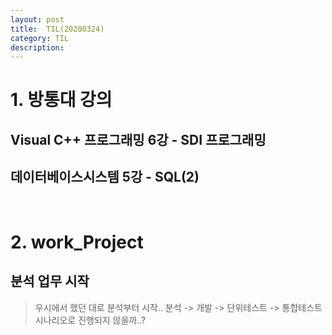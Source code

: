```yaml
---
layout: post
title:  TIL(20200324)
category: TIL 
description: 
---
```


# 1. 방통대 강의
## Visual C++ 프로그래밍 6강 - SDI 프로그래밍
## 데이터베이스시스템 5강 - SQL(2)
<br>

# 2. work_Project
## 분석 업무 시작
> 우시에서 했던 대로 분석부터 시작..
> 분석 -> 개발 -> 단위테스트 -> 통합테스트 시나리오로 진행되지 않을까..?
